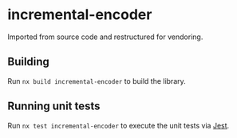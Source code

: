 # incremental-encoder

Imported from source code and restructured for vendoring.

## Building

Run `nx build incremental-encoder` to build the library.

## Running unit tests

Run `nx test incremental-encoder` to execute the unit tests via [Jest](https://jestjs.io).
